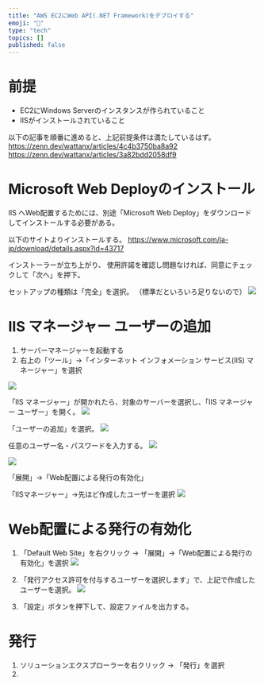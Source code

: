 ```yaml
---
title: "AWS EC2にWeb API(.NET Framework)をデプロイする"
emoji: "🦔"
type: "tech"
topics: []
published: false
---
```


# 前提
- EC2にWindows Serverのインスタンスが作られていること
- IISがインストールされていること

以下の記事を順番に進めると、上記前提条件は満たしているはず。
https://zenn.dev/wattanx/articles/4c4b3750ba8a92
https://zenn.dev/wattanx/articles/3a82bdd2058df9

# Microsoft Web Deployのインストール
IIS へWeb配置するためには、別途「Microsoft Web Deploy」をダウンロードしてインストールする必要がある。

以下のサイトよりインストールする。
https://www.microsoft.com/ja-jp/download/details.aspx?id=43717

インストーラーが立ち上がり、
使用許諾を確認し問題なければ、同意にチェックして「次へ」を押下。

セットアップの種類は「完全」を選択。
（標準だといろいろ足りないので）
![](https://storage.googleapis.com/zenn-user-upload/8fjm19uddm650phxcqtw1odrtxgd)

# IIS マネージャー ユーザーの追加

1. サーバーマネージャーを起動する
2. 右上の「ツール」->「インターネット インフォメーション サービス(IIS) マネージャー」を選択

![](https://storage.googleapis.com/zenn-user-upload/4wnmszgaxfkccjf4oy0ksrv0qlxf)

「IIS マネージャー」が開かれたら、対象のサーバーを選択し、「IIS マネージャー ユーザー」を開く。
![](https://storage.googleapis.com/zenn-user-upload/jxr1lw8mng1k1lunukbfvrm2g4q3)

「ユーザーの追加」を選択。
![](https://storage.googleapis.com/zenn-user-upload/ngpoclksnnncln1ww0wa3obib3zg)

任意のユーザー名・パスワードを入力する。
![](https://storage.googleapis.com/zenn-user-upload/a35ky3svfa60vhk6lbj79u4lcdmx)

![](https://storage.googleapis.com/zenn-user-upload/20ftmucx7jqn340byx9dvmeln01f)

「展開」->「Web配置による発行の有効化」

「IISマネージャー」->先ほど作成したユーザーを選択
![](https://storage.googleapis.com/zenn-user-upload/ebwrqi90uih6scsgxfcnr7arf5qz)

# Web配置による発行の有効化

1. 「Default Web Site」を右クリック -> 「展開」->「Web配置による発行の有効化」を選択
![](https://storage.googleapis.com/zenn-user-upload/othyawtjgarlexjtc4wa939qog5s)

2. 「発行アクセス許可を付与するユーザーを選択します」で、上記で作成したユーザーを選択。
![](https://storage.googleapis.com/zenn-user-upload/v2q4jhhqzp9niks7ews9bsgap1sn)

3. 「設定」ボタンを押下して、設定ファイルを出力する。

# 発行

1. ソリューションエクスプローラーを右クリック -> 「発行」を選択
2. 
